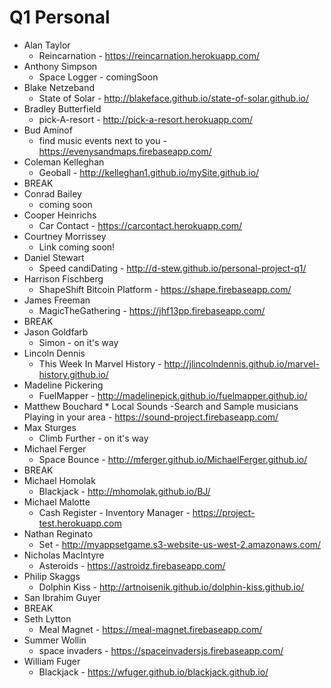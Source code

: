 # Q1 Personal

  * Alan Taylor
    * Reincarnation - https://reincarnation.herokuapp.com/
  * Anthony Simpson
    * Space Logger - comingSoon
  * Blake Netzeband
    * State of Solar - http://blakeface.github.io/state-of-solar.github.io/
  * Bradley Butterfield
    * pick-A-resort - http://pick-a-resort.herokuapp.com/
  * Bud Aminof
    * find music events next to you - https://evenysandmaps.firebaseapp.com/
  * Coleman Kelleghan
    * Geoball - http://kelleghan1.github.io/mySite.github.io/
  * BREAK
  * Conrad Bailey
    * coming soon
  * Cooper Heinrichs
    * Car Contact - https://carcontact.herokuapp.com/
  * Courtney Morrissey
    * Link coming soon!
  * Daniel Stewart
    * Speed candiDating - http://d-stew.github.io/personal-project-q1/
  * Harrison Fischberg
    * ShapeShift Bitcoin Platform - https://shape.firebaseapp.com/
  * James Freeman
    * MagicTheGathering - https://jhf13pp.firebaseapp.com/
  * BREAK
  * Jason Goldfarb
    * Simon - on it's way
  * Lincoln Dennis
    * This Week In Marvel History - http://jlincolndennis.github.io/marvel-history.github.io/
  * Madeline Pickering
    * FuelMapper - http://madelinepick.github.io/fuelmapper.github.io/
  *  Matthew Bouchard
    * Local Sounds -Search and Sample musicians Playing in your area - https://sound-project.firebaseapp.com/
  * Max Sturges
    * Climb Further - on it's way
  * Michael Ferger
    * Space Bounce - http://mferger.github.io/MichaelFerger.github.io/
  * BREAK
  * Michael Homolak
    * Blackjack - http://mhomolak.github.io/BJ/
  * Michael Malotte
    *  Cash Register - Inventory Manager  -  https://project-test.herokuapp.com
  * Nathan Reginato
    * Set - http://myappsetgame.s3-website-us-west-2.amazonaws.com/
  * Nicholas MacIntyre
    * Asteroids - https://astroidz.firebaseapp.com/
  * Philip Skaggs
    * Dolphin Kiss - http://artnoisenik.github.io/dolphin-kiss.github.io/
  * San Ibrahim Guyer
  * BREAK
  * Seth Lytton
    * Meal Magnet - https://meal-magnet.firebaseapp.com/
  * Summer Wollin
    * space invaders - https://spaceinvadersjs.firebaseapp.com/
  * William Fuger
    * Blackjack - https://wfuger.github.io/blackjack.github.io/
